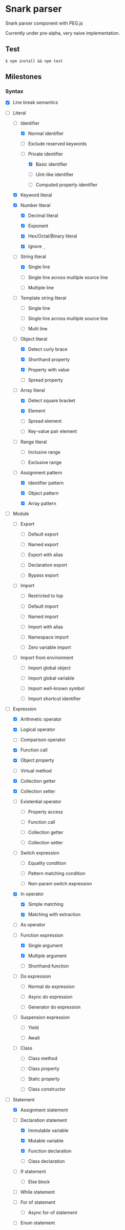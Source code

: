 Snark parser
============

Snark parser component with PEG.js

Currently under pre-alpha, very naive implementation.

## Test

```
$ npm install && npm test
```

## Milestones

### Syntax

- [x] Line break semantics

- [ ] Literal

  - [ ] Identifier

    - [x] Normal identifier

    - [ ] Exclude reserved keywords

    - [ ] Private identifier

      - [x] Basic identifier

      - [ ] Uint-like identifier

      - [ ] Computed property identifier

  - [x] Keyword literal

  - [x] Number literal

    - [x] Decimal literal

    - [x] Exponent

    - [x] Hex/Octal/Binary literal

    - [x] Ignore `_`

  - [ ] String literal

    - [x] Single line

    - [ ] Single line across multiple source line

    - [ ] Multiple line

  - [ ] Template string literal

    - [ ] Single line

    - [ ] Single line across multiple source line

    - [ ] Multi line

  - [ ] Object literal

    - [x] Detect curly brace

    - [x] Shorthand property

    - [x] Property with value

    - [ ] Spread property

  - [ ] Array literal

    - [x] Detect square bracket

    - [x] Element

    - [ ] Spread element

    - [ ] Key-value pair element

  - [ ] Range literal

    - [ ] Inclusive range

    - [ ] Exclusive range

  - [ ] Assignment pattern

    - [x] Identifier pattern

    - [x] Object pattern

    - [x] Array pattern

- [ ] Module

  - [ ] Export

    - [ ] Default export

    - [ ] Named export

    - [ ] Export with alias

    - [ ] Declaration export

    - [ ] Bypass export

  - [ ] Import

    - [ ] Restricted to top

    - [ ] Default import

    - [ ] Named import

    - [ ] Import with alias

    - [ ] Namespace import

    - [ ] Zero variable import

  - [ ] Import from environment

    - [ ] Import global object

    - [ ] Import global variable

    - [ ] Import well-known symbol

    - [ ] Import shortcut identifier

- [ ] Expression

  - [x] Arithmetic operator

  - [x] Logical operator

  - [ ] Comparison operator

  - [x] Function call

  - [x] Object property

  - [ ] Virtual method

  - [x] Collection getter

  - [x] Collection setter

  - [ ] Existential operator

    - [ ] Property access

    - [ ] Function call

    - [ ] Collection getter

    - [ ] Collection setter

  - [ ] Switch expression

    - [ ] Equality condition

    - [ ] Pattern matching condition

    - [ ] Non-param switch expression

  - [x] In operator

    - [x] Simple matching

    - [x] Matching with extraction

  - [ ] As operator

  - [ ] Function expression

    - [x] Single argument

    - [x] Multiple argument

    - [ ] Shorthand function

  - [ ] Do expression

    - [ ] Normal do expression

    - [ ] Async do expression

    - [ ] Generator do expression

  - [ ] Suspension expression

    - [ ] Yield

    - [ ] Await

  - [ ] Class

    - [ ] Class method

    - [ ] Class property

    - [ ] Static property

    - [ ] Class constructor

- [ ] Statement

  - [x] Assignment statement

  - [ ] Declaration statement

    - [x] Immutable variable

    - [x] Mutable variable

    - [x] Function declaration

    - [ ] Class declaration

  - [ ] If statement

    - [ ] Else block

  - [ ] While statement

  - [ ] For of statement

    - [ ] Async for-of statement

  - [ ] Enum statement
